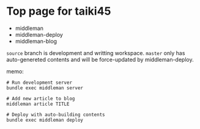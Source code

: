 Top page for taiki45
====================

* middleman
* middleman-deploy
* middleman-blog

`source` branch is development and writting workspace.
`master` only has auto-genereted contents and will be force-updated by middleman-deploy.

memo:

```
# Run development server
bundle exec middleman server

# Add new article to blog
middleman article TITLE

# Deploy with auto-building contents
bundle exec middleman deploy
```
